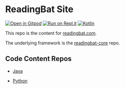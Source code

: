 # ReadingBat Site

[![Open in Gitpod](https://gitpod.io/button/open-in-gitpod.svg)](https://gitpod.io/#https://github.com/readingbat/readingbat-java-content)
[![Run on Repl.it](https://repl.it/badge/github/readingbat/readingbat-site)](https://repl.it/github/readingbat/readingbat-site)
[![Kotlin](https://img.shields.io/badge/%20language-Kotlin-red.svg)](https://kotlinlang.org/)

This repo is the content for [readingbat.com](http://readingbat.com).

The underlying framework is the [readingbat-core](https://github.com/readingbat/readingbat-core) repo.

## Code Content Repos

* [Java](https://github.com/readingbat/readingbat-java-content)

* [Python](https://github.com/readingbat/readingbat-python-content)


